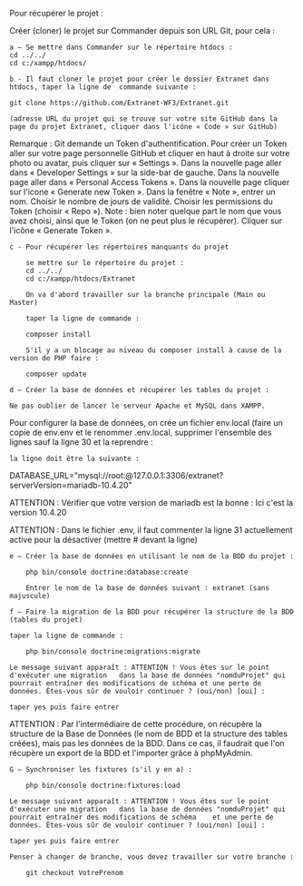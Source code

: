 Pour récupérer le projet : 

Créer (cloner) le projet sur Commander depuis son URL Git, pour cela :
	
	a – Se mettre dans Commander sur le répertoire htdocs :
	cd ../../
	cd c:/xampp/htdocs/

	b - Il faut cloner le projet pour créer le dossier Extranet dans htdocs, taper la ligne de 	commande suivante :

	git clone https://github.com/Extranet-WF3/Extranet.git
    
    (adresse URL du projet qui se trouve sur votre site GitHub dans la page du projet Extranet, cliquer dans l'icône « Code » sur GitHub)

Remarque : Git demande un Token d'authentification. Pour créer un Token aller sur votre page personnelle GitHub et cliquer en haut à droite sur votre photo ou avatar, puis cliquer sur « Settings ». Dans la nouvelle page aller dans « Developer Settings » sur la side-bar de gauche. Dans la nouvelle page aller dans « Personal Access Tokens ». Dans la nouvelle page cliquer sur l'icone « Generate new Token ». Dans la fenêtre « Note », entrer un nom. Choisir le nombre de jours de validité. Choisir les permissions du Token (choisir « Repo »). Note : bien noter quelque part le nom que vous avez choisi, ainsi que le Token (on ne peut plus le récupérer). Cliquer sur l'icône « Generate Token ».

	c - Pour récupérer les répertoires manquants du projet

		se mettre sur le répertoire du projet :
		cd ../../
		cd c:/xampp/htdocs/Extranet

		On va d'abord travailler sur la branche principale (Main ou Master)

		taper la ligne de commande :

		composer install

		S'il y a un blocage au niveau du composer install à cause de la version de PHP faire :
		
		composer update

	d – Créer la base de données et récupérer les tables du projet :

	Ne pas oublier de lancer le serveur Apache et MySQL dans XAMPP.

Pour configurer la base de données, on crée un fichier env.local (faire un copie de env.env et le renommer .env.local, supprimer l'ensemble des lignes sauf la ligne 30 et la reprendre :

	la ligne doit être la suivante :

DATABASE_URL="mysql://root:@127.0.0.1:3306/extranet?serverVersion=mariadb-10.4.20"

ATTENTION : Vérifier que votre version de mariadb est la bonne : Ici c'est la version 10.4.20


ATTENTION : Dans le fichier .env, il faut commenter la ligne 31 actuellement active pour la désactiver (mettre # devant la ligne)

	e – Créer la base de données en utilisant le nom de la BDD du projet :

		php bin/console doctrine:database:create

        Entrer le nom de la base de données suivant : extranet (sans majuscule)

	f – Faire la migration de la BDD pour récupérer la structure de la BDD (tables du projet)

	taper la ligne de commande :

		php bin/console doctrine:migrations:migrate

	Le message suivant apparaît : ATTENTION ! Vous êtes sur le point d'exécuter une migration 	dans la base de données "nomduProjet" qui pourrait entraîner des modifications de schéma et une perte de données. Êtes-vous sûr de vouloir continuer ? (oui/non) [oui] :

	taper yes puis faire entrer

ATTENTION : Par l'intermédiaire de cette procédure, on récupère la structure de la Base de Données (le nom de BDD et la structure des tables créées), mais pas les données de la BDD. Dans ce cas, il faudrait que l'on récupère un export de la BDD et l'importer grâce à phpMyAdmin.

	G – Synchroniser les fixtures (s'il y en a) :

		php bin/console doctrine:fixtures:load

	Le message suivant apparaît : ATTENTION ! Vous êtes sur le point d'exécuter une migration 	dans la base de données "nomduProjet" qui pourrait entraîner des modifications de schéma 	et une perte de données. Êtes-vous sûr de vouloir continuer ? (oui/non) [oui] :

	taper yes puis faire entrer

    Penser à changer de branche, vous devez travailler sur votre branche :

        git checkout VotrePrenom